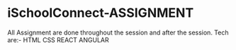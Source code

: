 # iSchoolConnect-ASSIGNMENT
All Assignment are done throughout the session and after the session.
Tech are:-
HTML
CSS
REACT
ANGULAR
